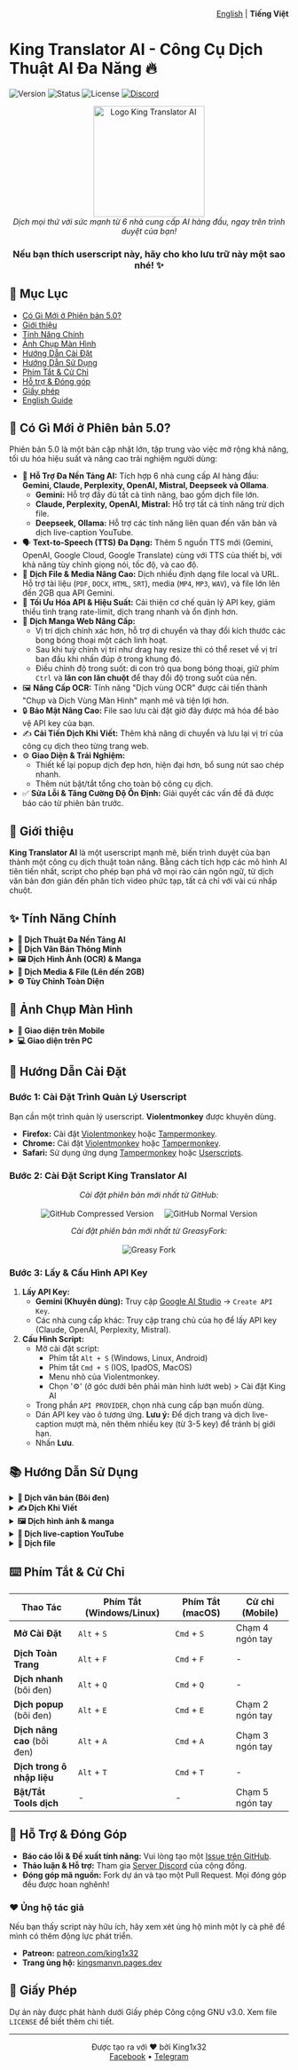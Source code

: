 <p align="right">
  <a href="../../README.md">English</a> | <b>Tiếng Việt</b>
</p>

# King Translator AI - Công Cụ Dịch Thuật AI Đa Năng 🔥

![Version](https://img.shields.io/badge/version-5.3-blue?style=for-the-badge)
![Status](https://img.shields.io/badge/status-active-green?style=for-the-badge)
![License](https://img.shields.io/badge/license-GPL--3.0-orange?style=for-the-badge)
[![Discord](https://img.shields.io/discord/1206126615848554526?style=for-the-badge&logo=discord&label=Discord)](https://discord.gg/8DTwr8QpsM)

<div align="center">
  <img src="https://raw.githubusercontent.com/king1x32/King-Translator-AI/refs/heads/main/icon/kings.jpg" alt="Logo King Translator AI" width="200"/>
  <br>
  <i>Dịch mọi thứ với sức mạnh từ 6 nhà cung cấp AI hàng đầu, ngay trên trình duyệt của bạn!</i>
  <h3>Nếu bạn thích userscript này, hãy cho kho lưu trữ này một sao nhé! ✨</h3>
</div>

## 📖 Mục Lục
- [Có Gì Mới ở Phiên bản 5.0?](#-có-gì-mới-ở-phiên-bản-50)
- [Giới thiệu](#-giới-thiệu)
- [Tính Năng Chính](#-tính-năng-chính)
- [Ảnh Chụp Màn Hình](#-ảnh-chụp-màn-hình)
- [Hướng Dẫn Cài Đặt](#-hướng-dẫn-cài-đặt)
- [Hướng Dẫn Sử Dụng](#-hướng-dẫn-sử-dụng)
- [Phím Tắt & Cử Chỉ](#-phím-tắt--cử-chỉ)
- [Hỗ trợ & Đóng góp](#-hỗ-trợ--đóng-góp)
- [Giấy phép](#-giấy-phép)
- [English Guide](README.md)

## 🚀 Có Gì Mới ở Phiên bản 5.0?

Phiên bản 5.0 là một bản cập nhật lớn, tập trung vào việc mở rộng khả năng, tối ưu hóa hiệu suất và nâng cao trải nghiệm người dùng:

- 🧠 **Hỗ Trợ Đa Nền Tảng AI:** Tích hợp 6 nhà cung cấp AI hàng đầu: **Gemini, Claude, Perplexity, OpenAI, Mistral, Deepseek và Ollama**.
  - **Gemini:** Hỗ trợ đầy đủ tất cả tính năng, bao gồm dịch file lớn.
  - **Claude, Perplexity, OpenAI, Mistral:** Hỗ trợ tất cả tính năng trừ dịch file.
  - **Deepseek, Ollama:** Hỗ trợ các tính năng liên quan đến văn bản và dịch live-caption YouTube.
- 🗣️ **Text-to-Speech (TTS) Đa Dạng:** Thêm 5 nguồn TTS mới (Gemini, OpenAI, Google Cloud, Google Translate) cùng với TTS của thiết bị, với khả năng tùy chỉnh giọng nói, tốc độ, và cao độ.
- 📂 **Dịch File & Media Nâng Cao:** Dịch nhiều định dạng file local và URL. Hỗ trợ tài liệu (`PDF`, `DOCX`, `HTML`, `SRT`), media (`MP4`, `MP3`, `WAV`), và file lớn lên đến 2GB qua API Gemini.
- 🚀 **Tối Ưu Hóa API & Hiệu Suất:** Cải thiện cơ chế quản lý API key, giảm thiểu tình trạng rate-limit, dịch trang nhanh và ổn định hơn.
- 🎨 **Dịch Manga Web Nâng Cấp:**
  -  Vị trí dịch chính xác hơn, hỗ trợ di chuyển và thay đổi kích thước các bong bóng thoại một cách linh hoạt.
  -  Sau khi tuỳ chỉnh vị trí như drag hay resize thì có thể reset về vị trí ban đầu khi nhấn đúp ở trong khung đó.
  -  Điều chỉnh độ trong suốt: di con trỏ qua bong bóng thoại, giữ phím `Ctrl` và **lăn con lăn chuột** để thay đổi độ trong suốt của nền.
- 🖼️ **Nâng Cấp OCR:** Tính năng "Dịch vùng OCR" được cải tiến thành "Chụp và Dịch Vùng Màn Hình" mạnh mẽ và tiện lợi hơn.
- 🔒 **Bảo Mật Nâng Cao:** File sao lưu cài đặt giờ đây được mã hóa để bảo vệ API key của bạn.
- ✍️ **Cải Tiến Dịch Khi Viết:** Thêm khả năng di chuyển và lưu lại vị trí của công cụ dịch theo từng trang web.
- ⚙️ **Giao Diện & Trải Nghiệm:**
  - Thiết kế lại popup dịch đẹp hơn, hiện đại hơn, bổ sung nút sao chép nhanh.
  - Thêm nút bật/tắt tổng cho toàn bộ công cụ dịch.
- ✅ **Sửa Lỗi & Tăng Cường Độ Ổn Định:** Giải quyết các vấn đề đã được báo cáo từ phiên bản trước.

## 🌟 Giới thiệu
**King Translator AI** là một userscript mạnh mẽ, biến trình duyệt của bạn thành một công cụ dịch thuật toàn năng. Bằng cách tích hợp các mô hình AI tiên tiến nhất, script cho phép bạn phá vỡ mọi rào cản ngôn ngữ, từ dịch văn bản đơn giản đến phân tích video phức tạp, tất cả chỉ với vài cú nhấp chuột.

## ✨ Tính Năng Chính

<details>
<summary><b>🧠 Dịch Thuật Đa Nền Tảng AI</b></summary>

- Lựa chọn linh hoạt giữa 6 nhà cung cấp AI hàng đầu: **Google Gemini, Anthropic Claude, Perplexity, OpenAI, Mistral, Deepseek và Ollama**.
- Tận dụng điểm mạnh của từng mô hình cho các tác vụ dịch thuật khác nhau.
- Quản lý API key thông minh, tự động xoay vòng để tối ưu hiệu suất và tránh rate-limit.
</details>

<details>
<summary><b>📝 Dịch Văn Bản Thông Minh</b></summary>

- **Dịch Nhanh:** Dịch ngay lập tức khi bôi đen văn bản.
- **Dịch Popup:** Giao diện popup hiện đại, hiển thị bản gốc, phiên âm (IPA/Pinyin) và bản dịch.
- **Dịch Nâng Cao:** Phân tích từ vựng và ngữ cảnh sâu hơn.
- **Dịch Khi Viết:** Tự động dịch văn bản trong các ô nhập liệu (input, textarea).
- **Dịch Toàn Trang:** Dịch toàn bộ nội dung trang web, có thể tùy chỉnh loại trừ các thành phần không cần dịch.
- **Dịch Live-Caption YouTube:** Dịch phụ đề video YouTube theo thời gian thực, hỗ trợ hiển thị song ngữ.
</details>

<details>
<summary><b>🖼️ Dịch Hình Ảnh (OCR) & Manga</b></summary>

- **Chụp và Dịch Vùng Màn Hình:** Kéo chuột để chọn và dịch bất kỳ nội dung nào trên màn hình.
- **Dịch Ảnh Trên Web:** Click vào bất kỳ hình ảnh nào trên trang web để dịch nội dung bên trong.
- **Dịch File Ảnh:** Tải lên file ảnh từ máy tính của bạn để dịch.
- **Dịch Manga Chuyên Biệt:** Tự động nhận diện và dịch các bong bóng thoại trong truyện tranh, cho phép di chuyển và thay đổi kích thước bản dịch.
</details>

<details>
<summary><b>🎵 Dịch Media & File (Lên đến 2GB)</b></summary>

- **Dịch File Audio/Video:** Tải lên các file media (MP3, MP4, WAV, WEBM...) để nhận bản ghi và bản dịch.
- **Hỗ Trợ File Lớn (Gemini API):** Dịch các file tài liệu, media lên đến 2GB.
- **Dịch Trực Tiếp Từ URL (Gemini):** Dán link file để dịch mà không cần tải về.
- **Dịch Tài Liệu:** Hỗ trợ dịch các file PDF, HTML, SRT, VTT, JSON, MD...
</details>

<details>
<summary><b>⚙️ Tùy Chỉnh Toàn Diện</b></summary>

- **Tùy Chỉnh Prompt:** Toàn quyền thay đổi các câu lệnh (prompt) gửi đến AI cho từng tác vụ dịch thuật.
- **Giao Diện:** Chế độ Sáng/Tối, tùy chỉnh kích thước font chữ, độ rộng popup.
- **Chế Độ Hiển Thị:** Lựa chọn giữa "Chỉ bản dịch", "Song ngữ" và "Học ngôn ngữ" (gốc + phiên âm + dịch).
- **Phím Tắt & Cử Chỉ:** Thiết lập phóm tắt và cử chỉ cảm ứng (mobile) theo thói quen sử dụng.
- **Quản Lý Cache:** Bật/tắt và tùy chỉnh cache để tăng tốc độ cho các lần dịch sau.
- **Sao Lưu & Phục Hồi:** Dễ dàng xuất/nhập toàn bộ cài đặt với file đã được mã hóa.
</details>

## 📸 Ảnh Chụp Màn Hình

<details>
<summary><b>📱 Giao diện trên Mobile</b></summary>
<div style="display: flex; flex-wrap: wrap; justify-content: space-around;">
  <img src="https://i.imgur.com/7pi9USr.jpeg" width="45%" alt="Mobile 1" />
  <img src="https://i.imgur.com/3ksRC8R.jpeg" width="45%" alt="Mobile 2" />
  <img src="https://i.imgur.com/Wu5jXLv.jpeg" width="45%" alt="Mobile 3" />
  <img src="https://i.imgur.com/Bcy8QIu.jpeg" width="45%" alt="Mobile 4" />
</div>
</details>

<details>
<summary><b>💻 Giao diện trên PC</b></summary>
<div style="display: flex; flex-wrap: wrap; justify-content: space-around;">
  <img src="https://i.imgur.com/tZ5NqOG.jpeg" width="45%" alt="PC 1" />
  <img src="https://i.imgur.com/esxZv9N.jpeg" width="45%" alt="PC 2" />
  <img src="https://i.imgur.com/4tTFvZW.jpeg" width="45%" alt="PC 3" />
  <img src="https://i.imgur.com/gIExWnd.jpeg" width="45%" alt="PC 4" />
</div>
</details>

## 🔧 Hướng Dẫn Cài Đặt

### Bước 1: Cài Đặt Trình Quản Lý Userscript
Bạn cần một trình quản lý userscript. **Violentmonkey** được khuyên dùng.

- **Firefox:** Cài đặt [Violentmonkey](https://addons.mozilla.org/vi/firefox/addon/violentmonkey/) hoặc [Tampermonkey](https://addons.mozilla.org/vi/firefox/addon/tampermonkey/).
- **Chrome:** Cài đặt [Violentmonkey](https://chromewebstore.google.com/detail/violentmonkey/jinjaccalgkegednnccohejagnlnfdag) hoặc [Tampermonkey](https://chromewebstore.google.com/detail/tampermonkey/dhdgffkkebhmkfjojejmpbldmpobfkfo).
- **Safari:** Sử dụng ứng dụng [Tampermonkey](https://www.tampermonkey.net/index.php?browser=safari) hoặc [Userscripts](https://apps.apple.com/us/app/userscripts/id1463298887).

### Bước 2: Cài Đặt Script King Translator AI

<p align="center">
  <i>Cài đặt phiên bản mới nhất từ GitHub:</i>
  <br><br>
  <a href="https://raw.githubusercontent.com/king1x32/compiledUserscripts/release/release/KingTranslatorAI.user.js" style="text-decoration:none;">
    <img src="https://img.shields.io/badge/Phiên_bản_nén-Nhanh_&_Nhẹ-blueviolet?style=for-the-badge&logo=github" alt="GitHub Compressed Version">
  </a>
     
  <a href="https://raw.githubusercontent.com/king1x32/King-Translator-AI/refs/heads/main/King-Translator-AI.user.js" style="text-decoration:none;">
    <img src="https://img.shields.io/badge/Phiên_bản_thường-Mã_nguồn-blue?style=for-the-badge&logo=github" alt="GitHub Normal Version">
  </a>
</p>

<p align="center">
  <i>Cài đặt phiên bản mới nhất từ GreasyFork:</i>
  <br><br>
  <a href="https://greasyfork.org/vi/scripts/529348-king-translator-ai" style="text-decoration:none;">
    <img src="https://img.shields.io/badge/GreasyFork-Mã_nguồn-bluegray?style=for-the-badge" alt="Greasy Fork">
  </a>
</p>

### Bước 3: Lấy & Cấu Hình API Key
1. **Lấy API Key:**
   - **Gemini (Khuyên dùng):** Truy cập [Google AI Studio](https://aistudio.google.com/app/apikey) -> `Create API Key`.
   - Các nhà cung cấp khác: Truy cập trang chủ của họ để lấy API key (Claude, OpenAI, Perplexity, Mistral).
2. **Cấu Hình Script:**
   - Mở cài đặt script:
      - Phím tắt `Alt + S` (Windows, Linux, Android)
      - Phím tắt `Cmd + S` (IOS, IpadOS, MacOS)
      - Menu nhỏ của Violentmonkey.
      - Chọn '⚙️' (ở góc dưới bên phải màn hình lướt web) > Cài đặt King AI
   - Trong phần `API PROVIDER`, chọn nhà cung cấp bạn muốn dùng.
   - Dán API key vào ô tương ứng. **Lưu ý:** Để dịch trang và dịch live-caption mượt mà, nên thêm nhiều key (từ 3-5 key) để tránh bị giới hạn.
   - Nhấn **Lưu**.

## 📚 Hướng Dẫn Sử Dụng

<details>
<summary><b>📝 Dịch văn bản (Bôi đen)</b></summary>

1. Dùng chuột bôi đen một đoạn văn bản.
2. Một nút dịch nhỏ sẽ xuất hiện.
3. **Thao tác trên nút dịch:**
   - **Click đơn:** Dịch popup (mặc định).
   - **Click đúp:** Dịch nhanh (hiển thị ngay bên dưới).
   - **Giữ click:** Dịch nâng cao (phân tích sâu hơn).
   (Bạn có thể thay đổi các hành động này trong cài đặt)
</details>

<details>
<summary><b>✍️ Dịch Khi Viết</b></summary>

- Tự động xuất hiện một công cụ nhỏ khi bạn gõ văn bản vào các ô nhập liệu (khung chat, bình luận, v.v.).
- Dịch nhanh nội dung đang viết sang ngôn ngữ đích (nút 🌐) hoặc dịch ngược lại sang ngôn ngữ nguồn (nút 🔄).
- Sử dụng phím tắt `Alt + T` để dịch nhanh.
- **(Mới ở v5.0)** Có thể di chuyển và tự động lưu vị trí của công cụ trên mỗi trang web khác nhau.
</details>

<details>
<summary><b>🖼️ Dịch hình ảnh & manga</b></summary>

- **Dịch vùng màn hình:**
  1. Mở menu Tools (nút ⚙️ ở góc dưới bên phải) -> `Dịch Vùng OCR`.
  2. Kéo chuột để chọn vùng màn hình bạn muốn dịch.
- **Dịch ảnh trên web:**
  1. Mở menu Tools -> `Dịch Ảnh Web`.
  2. Di chuột qua các ảnh, ảnh được chọn sẽ có viền xanh.
  3. Click vào ảnh để bắt đầu dịch.
- **Dịch manga:**
  1. Mở menu Tools -> `Dịch Manga Web`.
  2. Click vào ảnh truyện tranh.
  3. Script sẽ tự động nhận diện và dịch các bong bóng thoại.
    - Bạn có thể di chuyển hoặc thay đổi kích thước các ô dịch.
    - Sau khi tuỳ chỉnh vị trí như drag hay resize thì có thể reset về vị trí ban đầu khi nhấn đúp ở trong ô dịch đó.
    - Bạn có thể chỉnh độ trong suốt của nền ô dịch khi để con trỏ ở trong khung cần chỉnh và giữ Ctrl+lăn con lăn chuột.
</details>

<details>
<summary><b>🎵 Dịch live-caption YouTube</b></summary>

1. Mở một video YouTube có phụ đề.
2. Nút dịch hình logo của script sẽ xuất hiện ở thanh điều khiển video.
3. Nhấp vào nút đó để bật/tắt dịch phụ đề theo thời gian thực.
</details>

<details>
<summary><b>📂 Dịch file</b></summary>

- **Dịch File Thường (Xử lý trên máy):**
  1. Mở menu Tools -> `Dịch File`.
  2. Chọn một tệp từ máy tính của bạn.
  3. Tệp đã dịch sẽ được tự động tải về.
  - **Định dạng hỗ trợ:** `PDF`, `HTML`, `SRT`, `VTT`, `JSON`, `MD` (Markdown), `TXT`.

- **Dịch File VIP (Qua API - Khuyên dùng Gemini):**
  1. Mở menu Tools -> `Dịch VIP`.
  2. Chọn tải lên một tệp hoặc dán một đường dẫn URL.
  3. Bản dịch sẽ được hiển thị trong popup. Tính năng này hỗ trợ file lên tới 2GB.
  - **Định dạng tài liệu hỗ trợ:** `PDF`, `DOCX`, `PPTX`, `XLSX`, `CSV`, và nhiều hơn nữa.
  - **Định dạng media hỗ trợ:** Tất cả các định dạng ảnh (`JPG`, `PNG`, `WEBP`), âm thanh (`MP3`, `WAV`, `M4A`), và video (`MP4`, `WEBM`, `MOV`) phổ biến.
</details>

## ⌨️ Phím Tắt & Cử Chỉ

| Thao Tác | Phím Tắt (Windows/Linux) | Phím Tắt (macOS) | Cử chỉ (Mobile) |
|---|---|---|---|
| **Mở Cài Đặt** | `Alt` + `S` | `Cmd` + `S` | Chạm 4 ngón tay |
| **Dịch Toàn Trang** | `Alt` + `F` | `Cmd` + `F` | - |
| **Dịch nhanh** (bôi đen) | `Alt` + `Q` | `Cmd` + `Q` | - |
| **Dịch popup** (bôi đen) | `Alt` + `E` | `Cmd` + `E` | Chạm 2 ngón tay |
| **Dịch nâng cao** (bôi đen) | `Alt` + `A` | `Cmd` + `A` | Chạm 3 ngón tay |
| **Dịch trong ô nhập liệu** | `Alt` + `T` | `Cmd` + `T` | - |
| **Bật/Tắt Tools dịch** | - | - | Chạm 5 ngón tay |

## 🤝 Hỗ Trợ & Đóng Góp

- **Báo cáo lỗi & Đề xuất tính năng:** Vui lòng tạo một [Issue trên GitHub](https://github.com/king1x32/King-Translator-AI/issues).
- **Thảo luận & Hỗ trợ:** Tham gia [Server Discord](https://discord.gg/8DTwr8QpsM) của cộng đồng.
- **Đóng góp mã nguồn:** Fork dự án và tạo một Pull Request. Mọi đóng góp đều được hoan nghênh!

### ❤️ Ủng hộ tác giả
Nếu bạn thấy script này hữu ích, hãy xem xét ủng hộ mình một ly cà phê để mình có thêm động lực phát triển.

- **Patreon:** [patreon.com/king1x32](https://www.patreon.com/c/king1x32/membership)
- **Trang ủng hộ:** [kingsmanvn.pages.dev](https://kingsmanvn.pages.dev/)

## 📄 Giấy Phép
Dự án này được phát hành dưới Giấy phép Công cộng GNU v3.0. Xem file `LICENSE` để biết thêm chi tiết.

---

<div align="center">
  Được tạo ra với ❤️ bởi King1x32
  <br>
  <a href="https://facebook.com/king1x32">Facebook</a> •
  <a href="https://t.me/king1x32">Telegram</a>
</div>
